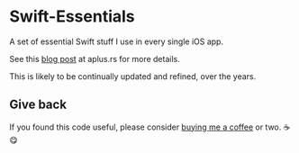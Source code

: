 # Swift-Essentials
A set of essential Swift stuff I use in every single iOS app.

See this [blog post](http://aplus.rs/2017/swift-essentials/) at aplus.rs for more details.

This is likely to be continually updated and refined, over the years.

## Give back

If you found this code useful, please consider [buying me a coffee](https://www.buymeacoffee.com/radianttap) or two. ☕️😋
